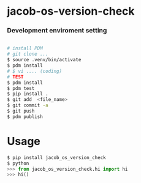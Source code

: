 # jacob-os-version-check 
### Development enviroment setting
``` bash

# install PDM
# git clone ... 
$ source .venv/bin/activate
$ pdm install
# $ vi .... (coding)
# TEST
$ pdm install
$ pdm test
$ pip install . 
$ git add  <file_name>
$ git commit -a
$ git push
$ pdm publish
```

# Usage
```python
$ pip install jacob_os_version_check
$ python
>>> from jacob_os_version_check.hi import hi
>>> hi()
```
